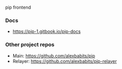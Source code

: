pip frontend

### Docs
* https://pip-1.gitbook.io/pip-docs

### Other project repos
* Main: https://github.com/alexbabits/pip
* Relayer: https://github.com/alexbabits/pip-relayer
